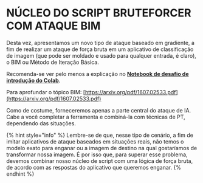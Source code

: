 # NÚCLEO DO SCRIPT BRUTEFORCER COM ATAQUE BIM

Desta vez, apresentamos um novo tipo de ataque baseado em gradiente, a fim de realizar um ataque de força bruta em um aplicativo de classificação de imagem (que pode ser moldado e usado para qualquer entrada, é claro), o BIM ou Método de Iteração Básica.

Recomenda-se ver pelo menos a explicação no [**Notebook de desafio de introdução do Colab**](https://colab.research.google.com/drive/1lDh0oZ3TR-z87WjogdegZCdtsUuDADcR).

Para aprofundar o tópico BIM: [https://arxiv.org/pdf/1607.02533.pdf](https://arxiv.org/pdf/1607.02533.pdf)

Como de costume, forneceremos apenas a parte central do ataque de IA. Cabe a você completar a ferramenta e combiná-la com técnicas de PT, dependendo das situações.

{% hint style="info" %}
Lembre-se de que, nesse tipo de cenário, a fim de imitar aplicativos de ataque baseados em situações reais, não temos o modelo exato para enganar ou a imagem de destino na qual gostaríamos de transformar nossa imagem. É por isso que, para superar esse problema, devemos combinar nosso núcleo de script com uma lógica de força bruta, de acordo com as respostas do aplicativo que queremos enganar.
{% endhint %}
